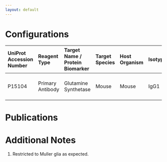 ```yaml
---
layout: default
---
```


# Configurations

| UniProt Accession Number   | Reagent Type     | Target Name / Protein Biomarker   | Target Species   | Host Organism   | Isotype   | Clonality   | Vendor      | Catalog Number   | Conjugate   | RRID       | Availability   | Method        | Tissue Preservation               | Target Tissue   | Tissue State   | Detergent    | Antigen Retrieval Conditions   | Dye Inactivation Conditions   | Recommend   | Agree               | Disagree   | Contributor         | Notes       |
|:---------------------------|:-----------------|:----------------------------------|:-----------------|:----------------|:----------|:------------|:------------|:-----------------|:------------|:-----------|:---------------|:--------------|:----------------------------------|:----------------|:---------------|:-------------|:-------------------------------|:------------------------------|:------------|:--------------------|:-----------|:--------------------|:------------|
| P15104                     | Primary Antibody | Glutamine Synthetase              | Mouse            | Mouse           | IgG1      | 1B6G4       | Proteintech | CL488-66323      | CoraLite Plus AF488       | AB_2883309 | Stock          | IBEX2D Manual | 1:4 Cytofix/Cytoperm Fixed Frozen | Retina          | NA             | 0.1% Saponin | NA                             | 1 mg/ml LiBH4 15 minutes      | Yes         | [0000-0003-2088-8310](https://orcid.org/0000-0003-2088-8310) | NA         | [0000-0003-2088-8310](https://orcid.org/0000-0003-2088-8310) | [1](#notes) |

# Publications



# Additional Notes

<a name="notes"></a>
1. Restricted to Muller glia as expected.
